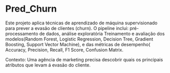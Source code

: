 # Pred_Churn
Este projeto aplica técnicas de aprendizado de máquina supervisionado para prever a evasão de clientes (churn). O pipeline inclui:  pré-processamento de dados, análise exploratória  Treinamento e avaliação dos modelos(Random Forest, Logistic Regression, Decision Tree, Gradient Boosting, Support Vector Machine), e  das métricas de desempenho( Accuracy, Precision, Recall, F1 Score, Confusion Matrix. 

Contexto: Uma agência de marketing precisa descobrir quais os principais atributos que levam á evasão do cliente.
  
